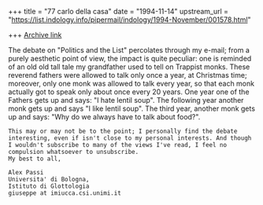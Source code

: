 +++
title = "77 carlo della casa"
date = "1994-11-14"
upstream_url = "https://list.indology.info/pipermail/indology/1994-November/001578.html"

+++
[Archive link](https://list.indology.info/pipermail/indology/1994-November/001578.html)

 The debate on "Politics and the List" percolates through my e-mail; from a purely aesthetic point of view, the impact is quite peculiar: one is reminded of an old old tall tale my grandfather used to tell on Trappist monks.
	These reverend fathers were allowed to talk only once a year, at Christmas time; moreover, only one monk was allowed to talk every year, so that each monk actually got to speak only about once every 20 years.
	One year one of the Fathers gets up and says: "I hate lentil soup".
	The following year another monk gets up and says "I like lentil soup".
	The third year, another monk gets up and says: "Why do we always have to talk about food?".

	This may or may not be to the point; I personally find the debate interesting, even if isn't close to my personal interests. And though I wouldn't subscribe to many of the views I've read, I feel no compulsion whatsoever to unsubscribe.
	My best to all,

	Alex Passi
	Universita' di Bologna,
	Istituto di Glottologia
	giuseppe at imiucca.csi.unimi.it






